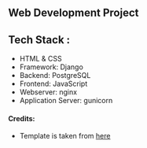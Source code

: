 ## Web Development Project
## Tech Stack :
- HTML & CSS
- Framework: Django
- Backend: PostgreSQL 
- Frontend: JavaScript 
- Webserver: nginx
- Application Server: gunicorn

#### Credits:
- Template is taken from [here](https://www.free-css.com/free-css-templates/page274/agency-perfect)